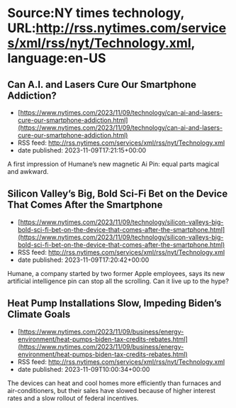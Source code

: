# Source:NY times technology, URL:http://rss.nytimes.com/services/xml/rss/nyt/Technology.xml, language:en-US

## Can A.I. and Lasers Cure Our Smartphone Addiction?
 - [https://www.nytimes.com/2023/11/09/technology/can-ai-and-lasers-cure-our-smartphone-addiction.html](https://www.nytimes.com/2023/11/09/technology/can-ai-and-lasers-cure-our-smartphone-addiction.html)
 - RSS feed: http://rss.nytimes.com/services/xml/rss/nyt/Technology.xml
 - date published: 2023-11-09T17:21:15+00:00

A first impression of Humane’s new magnetic Ai Pin: equal parts magical and awkward.

## Silicon Valley’s Big, Bold Sci-Fi Bet on the Device That Comes After the Smartphone
 - [https://www.nytimes.com/2023/11/09/technology/silicon-valleys-big-bold-sci-fi-bet-on-the-device-that-comes-after-the-smartphone.html](https://www.nytimes.com/2023/11/09/technology/silicon-valleys-big-bold-sci-fi-bet-on-the-device-that-comes-after-the-smartphone.html)
 - RSS feed: http://rss.nytimes.com/services/xml/rss/nyt/Technology.xml
 - date published: 2023-11-09T17:20:42+00:00

Humane, a company started by two former Apple employees, says its new artificial intelligence pin can stop all the scrolling. Can it live up to the hype?

## Heat Pump Installations Slow, Impeding Biden’s Climate Goals
 - [https://www.nytimes.com/2023/11/09/business/energy-environment/heat-pumps-biden-tax-credits-rebates.html](https://www.nytimes.com/2023/11/09/business/energy-environment/heat-pumps-biden-tax-credits-rebates.html)
 - RSS feed: http://rss.nytimes.com/services/xml/rss/nyt/Technology.xml
 - date published: 2023-11-09T10:00:34+00:00

The devices can heat and cool homes more efficiently than furnaces and air-conditioners, but their sales have slowed because of higher interest rates and a slow rollout of federal incentives.

